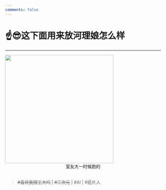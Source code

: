 ```yaml
---
comments: false
---
```


# ☝️😎这下面用来放河理娘怎么样

---


<img src="../../assets/campus/HPUjiang.png" width="350" loading="lazy">

<center> 室友大一时候跑的 </center>

<br>

>  ~~#喜欢我理工大吗~~ | ~~#二次元~~ | #AI | #纸片人

